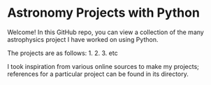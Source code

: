 # Astronomy Projects with Python
Welcome! In this GitHub repo, you can view a collection of the many astrophysics project I have worked on using Python. 

The projects are as follows:
1. 
2. 
3.
etc

I took inspiration from various online sources to make my projects; references for a particular project can be found in its directory. 
